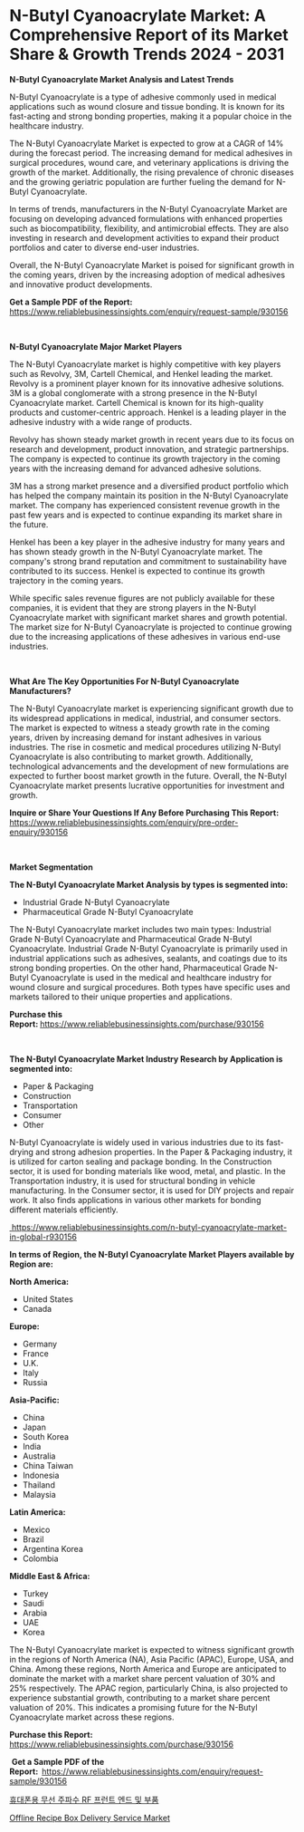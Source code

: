 <p><h1>N-Butyl Cyanoacrylate Market: A Comprehensive Report of its Market Share & Growth Trends 2024 - 2031</h1></p><p><strong>N-Butyl Cyanoacrylate Market Analysis and Latest Trends</strong></p>
<p><p>N-Butyl Cyanoacrylate is a type of adhesive commonly used in medical applications such as wound closure and tissue bonding. It is known for its fast-acting and strong bonding properties, making it a popular choice in the healthcare industry.</p><p>The N-Butyl Cyanoacrylate Market is expected to grow at a CAGR of 14% during the forecast period. The increasing demand for medical adhesives in surgical procedures, wound care, and veterinary applications is driving the growth of the market. Additionally, the rising prevalence of chronic diseases and the growing geriatric population are further fueling the demand for N-Butyl Cyanoacrylate.</p><p>In terms of trends, manufacturers in the N-Butyl Cyanoacrylate Market are focusing on developing advanced formulations with enhanced properties such as biocompatibility, flexibility, and antimicrobial effects. They are also investing in research and development activities to expand their product portfolios and cater to diverse end-user industries.</p><p>Overall, the N-Butyl Cyanoacrylate Market is poised for significant growth in the coming years, driven by the increasing adoption of medical adhesives and innovative product developments.</p></p>
<p><strong>Get a Sample PDF of the Report:&nbsp;</strong> <a href="https://www.reliablebusinessinsights.com/enquiry/request-sample/930156">https://www.reliablebusinessinsights.com/enquiry/request-sample/930156</a></p>
<p>&nbsp;</p>
<p><strong>N-Butyl Cyanoacrylate Major Market Players</strong></p>
<p><p>The N-Butyl Cyanoacrylate market is highly competitive with key players such as Revolvy, 3M, Cartell Chemical, and Henkel leading the market. Revolvy is a prominent player known for its innovative adhesive solutions. 3M is a global conglomerate with a strong presence in the N-Butyl Cyanoacrylate market. Cartell Chemical is known for its high-quality products and customer-centric approach. Henkel is a leading player in the adhesive industry with a wide range of products.</p><p>Revolvy has shown steady market growth in recent years due to its focus on research and development, product innovation, and strategic partnerships. The company is expected to continue its growth trajectory in the coming years with the increasing demand for advanced adhesive solutions.</p><p>3M has a strong market presence and a diversified product portfolio which has helped the company maintain its position in the N-Butyl Cyanoacrylate market. The company has experienced consistent revenue growth in the past few years and is expected to continue expanding its market share in the future.</p><p>Henkel has been a key player in the adhesive industry for many years and has shown steady growth in the N-Butyl Cyanoacrylate market. The company's strong brand reputation and commitment to sustainability have contributed to its success. Henkel is expected to continue its growth trajectory in the coming years.</p><p>While specific sales revenue figures are not publicly available for these companies, it is evident that they are strong players in the N-Butyl Cyanoacrylate market with significant market shares and growth potential. The market size for N-Butyl Cyanoacrylate is projected to continue growing due to the increasing applications of these adhesives in various end-use industries.</p></p>
<p>&nbsp;</p>
<p><strong>What Are The Key Opportunities For N-Butyl Cyanoacrylate Manufacturers?</strong></p>
<p><p>The N-Butyl Cyanoacrylate market is experiencing significant growth due to its widespread applications in medical, industrial, and consumer sectors. The market is expected to witness a steady growth rate in the coming years, driven by increasing demand for instant adhesives in various industries. The rise in cosmetic and medical procedures utilizing N-Butyl Cyanoacrylate is also contributing to market growth. Additionally, technological advancements and the development of new formulations are expected to further boost market growth in the future. Overall, the N-Butyl Cyanoacrylate market presents lucrative opportunities for investment and growth.</p></p>
<p><strong>Inquire or Share Your Questions If Any Before Purchasing This Report:</strong> <a href="https://www.reliablebusinessinsights.com/enquiry/pre-order-enquiry/930156">https://www.reliablebusinessinsights.com/enquiry/pre-order-enquiry/930156</a></p>
<p>&nbsp;</p>
<p><strong>Market Segmentation</strong></p>
<p><strong>The N-Butyl Cyanoacrylate Market Analysis by types is segmented into:</strong></p>
<p><ul><li>Industrial Grade N-Butyl Cyanoacrylate</li><li>Pharmaceutical Grade N-Butyl Cyanoacrylate</li></ul></p>
<p><p>The N-Butyl Cyanoacrylate market includes two main types: Industrial Grade N-Butyl Cyanoacrylate and Pharmaceutical Grade N-Butyl Cyanoacrylate. Industrial Grade N-Butyl Cyanoacrylate is primarily used in industrial applications such as adhesives, sealants, and coatings due to its strong bonding properties. On the other hand, Pharmaceutical Grade N-Butyl Cyanoacrylate is used in the medical and healthcare industry for wound closure and surgical procedures. Both types have specific uses and markets tailored to their unique properties and applications.</p></p>
<p><strong>Purchase this Report:&nbsp;</strong><a href="https://www.reliablebusinessinsights.com/purchase/930156">https://www.reliablebusinessinsights.com/purchase/930156</a></p>
<p>&nbsp;</p>
<p><strong>The N-Butyl Cyanoacrylate Market Industry Research by Application is segmented into:</strong></p>
<p><ul><li>Paper & Packaging</li><li>Construction</li><li>Transportation</li><li>Consumer</li><li>Other</li></ul></p>
<p><p>N-Butyl Cyanoacrylate is widely used in various industries due to its fast-drying and strong adhesion properties. In the Paper & Packaging industry, it is utilized for carton sealing and package bonding. In the Construction sector, it is used for bonding materials like wood, metal, and plastic. In the Transportation industry, it is used for structural bonding in vehicle manufacturing. In the Consumer sector, it is used for DIY projects and repair work. It also finds applications in various other markets for bonding different materials efficiently.</p></p>
<p><a href="https://www.reliablebusinessinsights.com/n-butyl-cyanoacrylate-market-in-global-r930156">&nbsp;https://www.reliablebusinessinsights.com/n-butyl-cyanoacrylate-market-in-global-r930156</a></p>
<p><strong>In terms of Region, the N-Butyl Cyanoacrylate Market Players available by Region are:</strong></p>
<p>
    <p> <strong> North America: </strong>
        <ul>
            <li>United States</li>
            <li>Canada</li>
        </ul>
        </p> 
    <p> <strong> Europe: </strong>
        <ul>
            <li>Germany</li>
            <li>France</li>
            <li>U.K.</li>
            <li>Italy</li>
            <li>Russia</li>
        </ul>
        </p> 
    <p> <strong> Asia-Pacific: </strong>
        <ul>
            <li>China</li>
            <li>Japan</li>
            <li>South Korea</li>
            <li>India</li>
            <li>Australia</li>
            <li>China Taiwan</li>
            <li>Indonesia</li>
            <li>Thailand</li>
            <li>Malaysia</li>
        </ul>
        </p> 
    <p> <strong> Latin America: </strong>
        <ul>
            <li>Mexico</li>
            <li>Brazil</li>
            <li>Argentina Korea</li>
            <li>Colombia</li>
        </ul>
        </p> 
    <p> <strong> Middle East & Africa: </strong>
        <ul>
            <li>Turkey</li>
            <li>Saudi</li>
            <li>Arabia</li>
            <li>UAE</li>
            <li>Korea</li>
        </ul>
    </p>
    </p>
<p><p>The N-Butyl Cyanoacrylate market is expected to witness significant growth in the regions of North America (NA), Asia Pacific (APAC), Europe, USA, and China. Among these regions, North America and Europe are anticipated to dominate the market with a market share percent valuation of 30% and 25% respectively. The APAC region, particularly China, is also projected to experience substantial growth, contributing to a market share percent valuation of 20%. This indicates a promising future for the N-Butyl Cyanoacrylate market across these regions.</p></p>
<p><strong>Purchase this Report: </strong><a href="https://www.reliablebusinessinsights.com/purchase/930156">https://www.reliablebusinessinsights.com/purchase/930156</a></p>
<p>&nbsp;<strong>Get a Sample PDF of the Report:&nbsp;&nbsp;</strong><a href="https://www.reliablebusinessinsights.com/enquiry/request-sample/930156">https://www.reliablebusinessinsights.com/enquiry/request-sample/930156</a></p>
<p><strong></strong></p>
<p><p><a href="https://github.com/laholand/Market-Research-Report-List-4/blob/main/4040270124323.md">휴대폰용 무선 주파수 RF 프런트 엔드 및 부품</a></p><p><a href="https://github.com/victorialyman98067/Market-Research-Report-List-1/blob/main/offline-recipe-box-delivery-service-market.md">Offline Recipe Box Delivery Service Market</a></p></p>